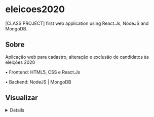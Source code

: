 # eleicoes2020
[CLASS PROJECT] first web application using React.Js, NodeJS and MongoDB.

## Sobre
Aplicação web para cadastro, alteração e exclusão de candidatos às eleições 2020

• Frontend: HTML5, CSS e React.Js

• Backend: NodeJS | MongoDB 

## Visualizar
<details>
  
![login](https://user-images.githubusercontent.com/63561594/140618575-2ba69371-107d-45a5-8f6c-243c5d37f364.png)
  
![cadastro_alteração_exclusão](https://user-images.githubusercontent.com/63561594/140618577-b30f8ea1-7ba7-40ab-9469-7104fd96b7f5.png)
  
</details>
